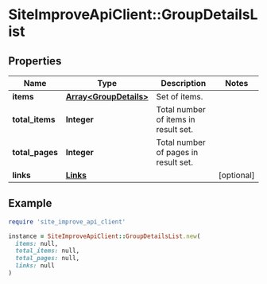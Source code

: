 # SiteImproveApiClient::GroupDetailsList

## Properties

| Name | Type | Description | Notes |
| ---- | ---- | ----------- | ----- |
| **items** | [**Array&lt;GroupDetails&gt;**](GroupDetails.md) | Set of items. |  |
| **total_items** | **Integer** | Total number of items in result set. |  |
| **total_pages** | **Integer** | Total number of pages in result set. |  |
| **links** | [**Links**](Links.md) |  | [optional] |

## Example

```ruby
require 'site_improve_api_client'

instance = SiteImproveApiClient::GroupDetailsList.new(
  items: null,
  total_items: null,
  total_pages: null,
  links: null
)
```

